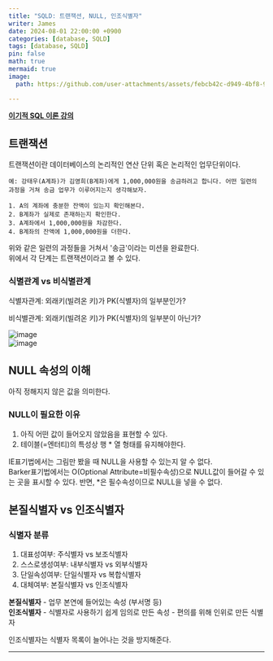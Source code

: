```yaml
---
title: "SQLD: 트랜잭션, NULL, 인조식별자"
writer: James
date: 2024-08-01 22:00:00 +0900
categories: [database, SQLD]
tags: [database, SQLD]
pin: false
math: true
mermaid: true
image:
  path: https://github.com/user-attachments/assets/febcb42c-d949-4bf8-9f9a-57d20e9749c7

---
```


[**이기적 SQL 이론 강의**](https://www.youtube.com/watch?v=FWsIQlBnBxQ)

## 트랜잭션  

트랜잭션이란 데이터베이스의 논리적인 연산 단위 혹은 논리적인 업무단위이다.  

```shell
예: 강태우(A계좌)가 김영희(B계좌)에게 1,000,000원을 송금하려고 합니다. 어떤 일련의 과정을 거쳐 송금 업무가 이루어지는지 생각해보자.  

1. A의 계좌에 충분한 잔액이 있는지 확인해본다.  
2. B계좌가 실제로 존재하는지 확인한다.  
3. A계좌에서 1,000,000원을 차감한다. 
4. B계좌의 잔액에 1,000,000원을 더한다. 

```

위와 같은 일련의 과정들을 거쳐서 '송금'이라는 미션을 완료한다.  
위에서 각 단계는 트랜잭션이라고 볼 수 있다.  

### 식별관계 vs 비식별관계

식별자관계: 외래키(빌려온 키)가 PK(식별자)의 일부분인가? 

비식별관계: 외래키(빌려온 키)가 PK(식별자)의 일부분이 아닌가?  

![image](https://github.com/user-attachments/assets/b715c2fe-273c-4337-9f95-9a6db93be8e8)  
![image](https://github.com/user-attachments/assets/c5de3945-55dd-4243-a602-94cfa96eb2c2)  

## NULL 속성의 이해

아직 정해지지 않은 값을 의미한다.  

### NULL이 필요한 이유  

1. 아직 어떤 값이 들어오지 않았음을 표현할 수 있다.  
2. 테이블(=엔터티)의 특성상 행 * 열 형태를 유지해야한다.  

IE표기법에서는 그림만 봤을 때 NULL을 사용할 수 있는지 알 수 없다.  
Barker표기법에서는 O(Optional Attribute=비필수속성)으로 NULL값이 들어갈 수 있는 곳을 표시할 수 있다. 반면, *은 필수속성이므로 NULL을 넣을 수 없다.  

## 본질식별자 vs 인조식별자

### 식별자 분류 

1. 대표성여부: 주식별자 vs 보조식별자
2. 스스로생성여부: 내부식별자 vs 외부식별자
3. 단일속성여부: 단일식별자 vs 복합식별자
4. 대체여부: 본질식별자 vs 인조식별자 

**본질식별자** - 업무 본연에 들어있는 속성 (부서명 등)  
**인조식별자** - 식별자로 사용하기 쉽게 임의로 만든 속성 - 편의를 위해 인위로 만든 식별자

인조식별자는 식별자 목록이 늘어나는 것을 방지해준다.  

<hr>